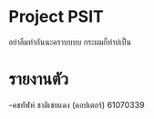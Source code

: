 # Project PSIT
อย่าลืมทำกันนะคราบบบบ
กระผมก็ทำบ่เป็น
# รายงานตัว
-คชทัฬห์ ชาติเชยแดง (คอปเตอร์) 61070339
